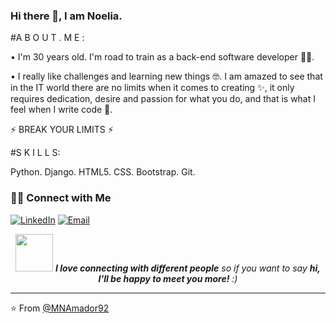 ### Hi there 👋, I am Noelia.

<!--
**MNAmador92/MNAmador92** is a ✨ _special_ ✨ repository because its `README.md` (this file) appears on your GitHub profile.

Here are some ideas to get you started:

- 🔭 I’m currently working on ...
- 🌱 I’m currently learning ...
- 👯 I’m looking to collaborate on ...
- 🤔 I’m looking for help with ...
- 💬 Ask me about ...
- 📫 How to reach me: ...
- 😄 Pronouns: ...
- ⚡ Fun fact: ...
-->
#A B O U T . M E :

• I'm 30 years old. I'm road to train as a back-end software developer 👩‍💻.

• I really like challenges and learning new things 🤓. I am amazed to see that in the IT world there are no limits when it comes to creating ✨, it only requires dedication, desire and passion for what you do, and that is what I feel when I write code 🤩.

⚡ BREAK YOUR LIMITS ⚡


#S K I L L S:

Python. Django. HTML5. CSS. Bootstrap. Git.

<h3> 🤝🏻 Connect with Me </h3>

<a href="https://www.linkedin.com/in/mnamador92/" target="_blank"><img alt="LinkedIn" src="https://img.shields.io/badge/LinkedIn-@mnamador92-blue?style=flat&logo=linkedin"></a>
<a href="mailto:mnamador92@gmail.com"><img alt="Email" src="https://img.shields.io/badge/Email-mnamador92@gmail.com-blue?style=flat&logo=gmail"></a>
</p>

<p align="center">
<img src="https://media.giphy.com/media/LnQjpWaON8nhr21vNW/giphy.gif" width="60"> <em><b>I love connecting with different people</b> so if you want to say <b>hi, I'll be happy to meet you more!</b> :)</em>

---

⭐️ From [@MNAmador92](https://github.com/MNAmador92)
